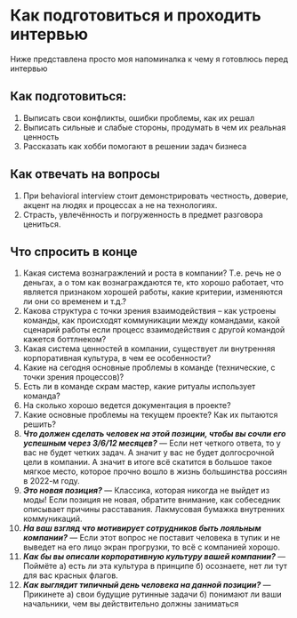 # Как подготовиться и проходить интервью

Ниже представлена просто моя напоминалка к чему я готовлюсь перед интервью 
## Как подготовиться:
1. Выписать свои конфликты, ошибки проблемы, как их решал
2. Выписать сильные и слабые стороны, продумать в чем их реальная ценность
3. Рассказать как хобби помогают в решении задач бизнеса
       
## Как отвечать на вопросы
1. При behavioral interview стоит демонстрировать честность, доверие, акцент на людях и процессах а не на технологиях.
2. Страсть, увлечённость и погруженность в предмет разговора цениться.  
       
## Что спросить в конце
1. Какая система вознагражлений и роста в компании? Т.е. речь не о деньгах, а о том как вознаграждаются те, кто хорошо работает, что является признаком хорошей работы, какие критерии, изменяются ли они со временем и т.д.?
2. Какова структура с точки зрения взаимодействия – как устроены команды, как происходят коммуникации между командами, какой сценарий работы если процесс взаимодействия с другой командой кажется боттлнеком?
3. Какая система ценностей в компании, существует ли внутренняя корпоративная культура, в чем ее особенности?
4. Какие на сегодня основные проблемы в команде (технические, с точки зрения процессов)?
5. Есть ли в команде скрам мастер, какие ритуалы использует команда?
6. На сколько хорошо ведется документация в проекте?
7. Какие основные проблемы на текущем проекте? Как их пытаются решить?
8. ***Что должен сделать человек на этой позиции, чтобы вы сочли его успешным через 3/6/12 месяцев?*** — Если нет четкого ответа, то у вас не будет четких задач. А значит у вас не будет долгосрочной цели в компании. А значит в итоге всё скатится в большое такое мягкое место, которое прочно вошло в жизнь большинства россиян в 2022-м году.
9. ***Это новая позиция?*** — Классика, которая никогда не выйдет из моды! Если позиция не новая, обратите внимание, как собеседник описывает причины расставания. Лакмусовая бумажка внутренних коммуникаций.
10. ***На ваш взгляд что мотивирует сотрудников быть лояльным компании?*** — Если этот вопрос не поставит человека в тупик и не выведет на его лицо экран прогрузки, то всё с компанией хорошо.
11. ***Как бы вы описали корпоративную культуру вашей компании?*** — Поймёте а) есть ли эта культура в принципе б) осознаете, нет ли тут для вас красных флагов.
12. ***Как выглядит типичный день человека на данной позиции?*** — Прикинете а) свои будущие рутинные задачи б) понимают ли ваши начальники, чем вы действительно должны заниматься

